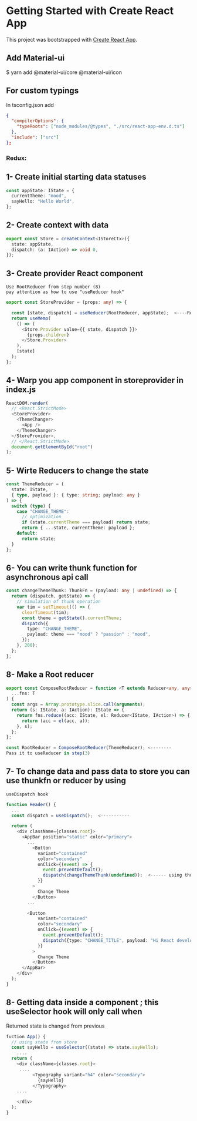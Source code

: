 # Getting Started with Create React App

This project was bootstrapped with [Create React App](https://github.com/facebook/create-react-app).

## Add Material-ui

$ yarn add @material-ui/core @material-ui/icon

## For custom typings

In tsconfig.json add

```json
{
  "compilerOptions": {
    "typeRoots": ["node_modules/@types", "./src/react-app-env.d.ts"]
  },
  "include": ["src"]
};
```

### Redux:

## 1- Create initial starting data statuses

```typescript
const appState: IState = {
  currentTheme: "mood",
  sayHello: "Hello World",
};
```

## 2- Create context with data

```typescript
export const Store = createContext<IStoreCtx>({
  state: appState,
  dispatch: (a: IAction) => void 0,
});
```

## 3- Create provider React component

    Use RootReducer from step number (8)
    pay attention as how to use "useReducer hook"

```typescript
export const StoreProvider = (props: any) => {

  const [state, dispatch] = useReducer(RootReducer, appState);  <----RootReducer from step (8)
  return useMemo(
    () => (
      <Store.Provider value={{ state, dispatch }}>
        {props.children}
      </Store.Provider>
    ),
    [state]
  );
};
```

## 4- Warp you app component in storeprovider in index.js

```typescript
ReactDOM.render(
  // <React.StrictMode>
  <StoreProvider>
    <ThemeChanger>
      <App />
    </ThemeChanger>
  </StoreProvider>,
  // </React.StrictMode>
  document.getElementById("root")
);
```

## 5- Wirte Reducers to change the state

```typescript
const ThemeReducer = (
  state: IState,
  { type, payload }: { type: string; payload: any }
) => {
  switch (type) {
    case "CHANGE_THEME":
      // optimization
      if (state.currentTheme === payload) return state;
      return { ...state, currentTheme: payload };
    default:
      return state;
  }
};
```

## 6- You can write thunk function for asynchronous api call

```typescript
const changeThemeThunk: ThunkFn = (payload: any | undefined) => {
  return (dispatch, getState) => {
    // simulation of thunk operation
    var tim = setTimeout(() => {
      clearTimeout(tim);
      const theme = getState().currentTheme;
      dispatch({
        type: "CHANGE_THEME",
        payload: theme === "mood" ? "passion" : "mood",
      });
    }, 200);
  };
};
```

## 8- Make a Root reducer

```typescript
export const ComposeRootReducer = function <T extends Reducer<any, any>[]>(
  ...fns: T
) {
  const args = Array.prototype.slice.call(arguments);
  return (s: IState, a: IAction): IState => {
    return fns.reduce((acc: IState, el: Reducer<IState, IAction>) => {
      return (acc = el(acc, a));
    }, s);
  };
};
```

```typescript
const RootReducer = ComposeRootReducer(ThemeReducer); <--------
Pass it to useReducer in step(3)
```

## 7- To change data and pass data to store you can use thunkfn or reducer by using

    useDispatch hook

```typescript
function Header() {
  ...
  const dispatch = useDispatch();  <-----------

  return (
    <div className={classes.root}>
      <AppBar position="static" color="primary">
        ...
          <Button
            variant="contained"
            color="secondary"
            onClick={(event) => {
              event.preventDefault();
              dispatch(changeThemeThunk(undefined));  <------ using thunk for async calls
            }}
          >
            Change Theme
          </Button>
        ...

        <Button
            variant="contained"
            color="secondary"
            onClick={(event) => {
              event.preventDefault();
              dispatch({type: "CHANGE_TITLE", payload: "Hi React developsers"});  <------ dispatch actions directly
            }}
          >
            Change Theme
          </Button>
      </AppBar>
    </div>
  );
}
```

## 8- Getting data inside a component ; this useSelector hook will only call when

Returned state is changed from previous

```typescript
fuction App() {
  // using state from store
  const sayHello = useSelector((state) => state.sayHello);
    ....
  return (
    <div className={classes.root}>
     ....
          <Typography variant="h4" color="secondary">
            {sayHello}
          </Typography>
    ....

    </div>
  );
}
```
